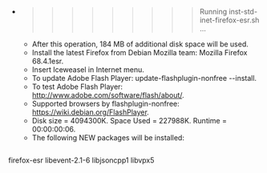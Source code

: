 * >>>>>>>>> Running inst-std-inet-firefox-esr.sh ...
  * After this operation, 184 MB of additional disk space will be used.
  * Install the latest Firefox from Debian Mozilla team: Mozilla Firefox 68.4.1esr.
  * Insert Iceweasel in Internet menu.
  * To update Adobe Flash Player: update-flashplugin-nonfree --install.
  * To test Adobe Flash Player: http://www.adobe.com/software/flash/about/.
  * Supported browsers by flashplugin-nonfree: https://wiki.debian.org/FlashPlayer.
  * Disk size = 4094300K. Space Used = 227988K. Runtime = 00:00:00:06.
  * The following NEW packages will be installed:
  ```bash
firefox-esr libevent-2.1-6 libjsoncpp1 libvpx5
  ```
